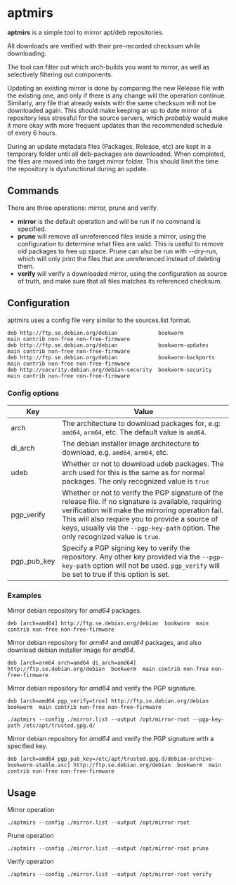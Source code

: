 # aptmirs

**aptmirs** is a simple tool to mirror apt/deb repositories. 

All downloads are verified with their pre-recorded checksum while downloading.

The tool can filter out which arch-builds you want to mirror, as well as selectively filtering out components.

Updating an existing mirror is done by comparing the new Release file with the existing one, and only if there is any change will the operation continue. Similarly, any file that already exists with the same checksum will not be downloaded again.
This should make keeping an up to date mirror of a repository less stressful for the source servers, which _probably_ would make it more okay with more frequent updates than the recommended schedule of every 6 hours.

During an update metadata files (Packages, Release, etc) are kept in a temporary folder until all deb-packages are downloaded. When completed, the files are moved into the target mirror folder. This should limit the time the repository is dysfunctional during an update.

## Commands

There are three operations: mirror, prune and verify.

* **mirror** is the default operation and will be run if no command is specified.
* **prune** will remove all unreferenced files inside a mirror, using the configuration to determine what files are valid. This is useful to remove old packages to free up space. Prune can also be run with --dry-run, which will only print the files that are unreferenced instead of deleting them.
* **verify** will verify a downloaded mirror, using the configuration as source of truth, and make sure that all files matches its referenced checksum.

## Configuration

aptmirs uses a config file very similar to the sources.list format.

```
deb http://ftp.se.debian.org/debian             bookworm            main contrib non-free non-free-firmware
deb http://ftp.se.debian.org/debian             bookworm-updates    main contrib non-free non-free-firmware
deb http://ftp.se.debian.org/debian             bookworm-backports  main contrib non-free non-free-firmware
deb http://security.debian.org/debian-security  bookworm-security   main contrib non-free non-free-firmware
```

### Config options

|Key|Value|
|---|------|
| arch        | The architecture to download packages for, e.g: `amd64`, `arm64`, etc. The default value is `amd64`. |
| di_arch     | The debian installer image architecture to download, e.g. `amd64`, `arm64`, etc. |
| udeb        | Whether or not to download udeb packages. The arch used for this is the same as for normal packages. The only recognized value is `true` |
| pgp_verify  | Whether or not to verify the PGP signature of the release file. If no signature is available, requiring verification will make the mirroring operation fail. This will also require you to provide a source of keys, usually via the `--pgp-key-path` option. The only recognized value is `true`. |
| pgp_pub_key | Specify a PGP signing key to verify the repository. Any other key provided via the `--pgp-key-path` option will not be used. `pgp_verify` will be set to true if this option is set. |


### Examples

Mirror debian repository for *amd64* packages.

```
deb [arch=amd64] http://ftp.se.debian.org/debian  bookworm  main contrib non-free non-free-firmware
```

Mirror debian repository for *arm64* and *amd64* packages, and also download debian installer image for *amd64*.

```
deb [arch=arm64 arch=amd64 di_arch=amd64] http://ftp.se.debian.org/debian  bookworm  main contrib non-free non-free-firmware
```

Mirror debian repository for *amd64* and verify the PGP signature.

```
deb [arch=amd64 pgp_verify=true] http://ftp.se.debian.org/debian  bookworm  main contrib non-free non-free-firmware
```

```
./aptmirs --config ./mirror.list --output /opt/mirror-root --pgp-key-path /etc/apt/trusted.gpg.d/
```

Mirror debian repository for *amd64* and verify the PGP signature with a specified key.

```
deb [arch=amd64 pgp_pub_key=/etc/apt/trusted.gpg.d/debian-archive-bookworm-stable.asc] http://ftp.se.debian.org/debian  bookworm  main contrib non-free non-free-firmware
```

## Usage

Mirror operation
```
./aptmirs --config ./mirror.list --output /opt/mirror-root
```

Prune operation
```
./aptmirs --config ./mirror.list --output /opt/mirror-root prune
```

Verify operation
```
./aptmirs --config ./mirror.list --output /opt/mirror-root verify
```